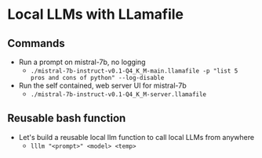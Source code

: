 # Local LLMs with LLamafile




## Commands
- Run a prompt on mistral-7b, no logging
  - `./mistral-7b-instruct-v0.1-Q4_K_M-main.llamafile -p "list 5 pros and cons of python" --log-disable`
- Run the self contained, web server UI for mistral-7b
  - `./mistral-7b-instruct-v0.1-Q4_K_M-server.llamafile`


## Reusable bash function
- Let's build a reusable local llm function to call local LLMs from anywhere
  - `lllm "<prompt>" <model> <temp>`